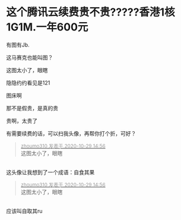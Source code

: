 # 这个腾讯云续费贵不贵?????香港1核1G1M.一年600元


有图有Jb.

这马赛克也能叫图？

这图太小了，眼瞎

隐隐约约看见是121

图床啊<img src="static/image/smiley/default/lol.gif" smilieid="12" border="0" alt="" />

那不是假贵，是真的贵

贵啊，太贵了

有需要续费的话，可以扫我头像，再帮你打个折，可好？

<div class="quote"><blockquote><font size="2"><a href="https://www.hostloc.com/forum.php?mod=redirect&amp;goto=findpost&amp;pid=9369326&amp;ptid=759818" target="_blank"><font color="#999999">zhoumo310 发表于 2020-10-29 14:56</font></a></font><br />
这图太小了，眼瞎</blockquote></div><br />
这头像让我想到了一个成语：自食其果

<div class="quote"><blockquote><font size="2"><a href="https://www.hostloc.com/forum.php?mod=redirect&amp;goto=findpost&amp;pid=9369326&amp;ptid=759818" target="_blank"><font color="#999999">zhoumo310 发表于 2020-10-29 14:56</font></a></font><br />
这图太小了，眼瞎</blockquote></div><br />
应该叫自取其ru
